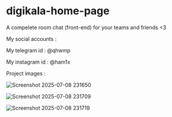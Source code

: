 # digikala-home-page



A compelete room chat (front-end) for your teams and friends <3

My social accounts :

My telegram id : @qhwmp

My instagram id : @ham1x

Project images : 

![Screenshot 2025-07-08 231650](https://github.com/user-attachments/assets/3441ca4d-4af2-47f2-badc-fe2f0a0f4bec)

![Screenshot 2025-07-08 231709](https://github.com/user-attachments/assets/29bc883c-307c-4c50-9482-b3f21af1ee60)

![Screenshot 2025-07-08 231719](https://github.com/user-attachments/assets/0b680cfe-ac3d-46e7-84b4-11932ffd7cf4)
